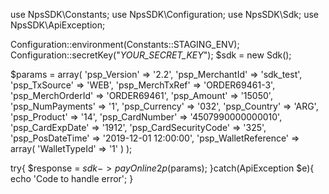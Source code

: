 use NpsSDK\Constants;
use NpsSDK\Configuration;
use NpsSDK\Sdk;
use NpsSDK\ApiException;

Configuration::environment(Constants::STAGING_ENV);
Configuration::secretKey("_YOUR_SECRET_KEY_");
$sdk = new Sdk();

$params = array(
    'psp_Version' => '2.2',
    'psp_MerchantId' => 'sdk_test',
    'psp_TxSource' => 'WEB',
    'psp_MerchTxRef' => 'ORDER69461-3',
    'psp_MerchOrderId' => 'ORDER69461',
    'psp_Amount' => '15050',
    'psp_NumPayments' => '1',
    'psp_Currency' => '032',
    'psp_Country' => 'ARG',
    'psp_Product' => '14',
    'psp_CardNumber' => '4507990000000010',
    'psp_CardExpDate' => '1912',
    'psp_CardSecurityCode' => '325',
    'psp_PosDateTime' => '2019-12-01 12:00:00',
    'psp_WalletReference' => array(
        'WalletTypeId' => '1'
    )
);

try{ 
    $response = $sdk->payOnline2p($params); 
}catch(ApiException $e){ 
    echo 'Code to handle error'; 
} 
